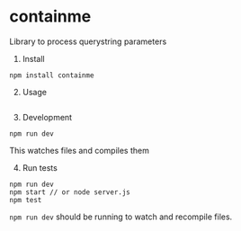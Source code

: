 # containme
Library to process querystring parameters

1. Install 

```
npm install containme
```

2. Usage

```

```

3. Development

```
npm run dev
```

This watches files and compiles them

4. Run tests

```
npm run dev
npm start // or node server.js
npm test
```

`npm run dev` should be running to watch and recompile files.
